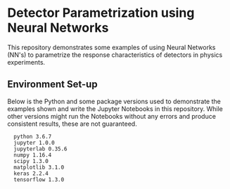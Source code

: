 # Detector Parametrization using Neural Networks

This repository demonstrates some examples of using Neural Networks (NN's) to parametrize the response characteristics of detectors in physics experiments.

## Environment Set-up

Below is the Python and some package versions used to demonstrate the examples shown and write the Jupyter Notebooks in this repository. While other versions might run the Notebooks without any errors and produce consistent results, these are not guaranteed.

```
  python 3.6.7
  jupyter 1.0.0
  jupyterlab 0.35.6
  numpy 1.16.4
  scipy 1.3.0
  matplotlib 3.1.0
  keras 2.2.4
  tensorflow 1.3.0
```
